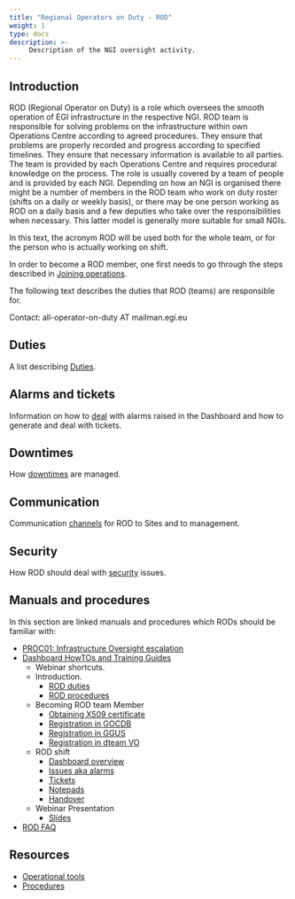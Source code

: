 ```yaml
---
title: "Regional Operators on Duty - ROD"
weight: 1
type: docs
description: >-
     Description of the NGI oversight activity.
---
```


## Introduction

ROD (Regional Operator on Duty) is a role which oversees the smooth operation
of EGI infrastructure in the respective NGI. ROD team is responsible for
solving problems on the infrastructure within own Operations Centre according
to agreed procedures. They ensure that problems are properly recorded and
progress according to specified timelines. They ensure that necessary
information is available to all parties. The team is provided by each
Operations Centre and requires procedural knowledge on the process. The role is
usually covered by a team of people and is provided by each NGI. Depending on
how an NGI is organised there might be a number of members in the ROD team who
work on duty roster (shifts on a daily or weekly basis), or there may be one
person working as ROD on a daily basis and a few deputies who take over the
responsibilities when necessary. This latter model is generally more suitable
for small NGIs.

In this text, the acronym ROD will be used both for the whole team, or for the
person who is actually working on shift.

In order to become a ROD member, one first needs to go through the steps
described in [Joining operations](https://wiki.egi.eu/wiki/Regional_Operator_on_Duty_welcome).

The following text describes the duties that ROD (teams) are responsible for.

Contact: all-operator-on-duty AT mailman.egi.eu

## Duties

A list describing [Duties](https://wiki.egi.eu/wiki/ROD_Duties).

## Alarms and tickets

Information on how to [deal](https://wiki.egi.eu/wiki/ROD_Alarms_and_tickets)
with alarms raised in the Dashboard and how to generate and deal with tickets.

## Downtimes

How [downtimes](https://wiki.egi.eu/wiki/ROD_Downtimes) are managed.

## Communication

Communication [channels](https://wiki.egi.eu/wiki/ROD_Communication) for ROD to
Sites and to management.

## Security

How ROD should deal with [security](https://wiki.egi.eu/wiki/ROD_Security) issues.

## Manuals and procedures

In this section are linked manuals and procedures which RODs should be familiar with:

- [PROC01: Infrastructure Oversight escalation](https://confluence.egi.eu/x/SiAmBg)
- [Dashboard HowTOs and Training Guides](https://documents.egi.eu/document/301)
  - Webinar shortcuts.
  - Introduction.
    - [ROD duties](https://www.youtube.com/watch?feature=player_detailpage&v=pJsCx5sj9Uc#t=230)
    - [ROD procedures](https://www.youtube.com/watch?feature=player_detailpage&v=pJsCx5sj9Uc#t=355)
  - Becoming ROD team Member
    - [Obtaining X509 certificate](https://www.youtube.com/watch?feature=player_detailpage&v=pJsCx5sj9Uc#t=427)
    - [Registration in GOCDB](https://www.youtube.com/watch?feature=player_detailpage&v=pJsCx5sj9Uc#t=496)
    - [Registration in GGUS](https://www.youtube.com/watch?feature=player_detailpage&v=pJsCx5sj9Uc#t=690)
    - [Registration in dteam VO](https://www.youtube.com/watch?feature=player_detailpage&v=pJsCx5sj9Uc#t=747)
  - ROD shift
    - [Dashboard overview](https://www.youtube.com/watch?feature=player_detailpage&v=pJsCx5sj9Uc#t=872)
    - [Issues aka alarms](https://www.youtube.com/watch?feature=player_detailpage&v=pJsCx5sj9Uc#t=1493)
    - [Tickets](https://www.youtube.com/watch?feature=player_detailpage&v=pJsCx5sj9Uc#t=1967)
    - [Notepads](https://www.youtube.com/watch?feature=player_detailpage&v=pJsCx5sj9Uc#t=2232)
    - [Handover](https://www.youtube.com/watch?feature=player_detailpage&v=pJsCx5sj9Uc#t=2475)
  - Webinar Presentation
    - [Slides](https://documents.egi.eu/public/RetrieveFile?docid=301&version=7&filename=ROD-webinar.pdf)
- [ROD FAQ](https://wiki.egi.eu/wiki/FAQ_Regional_Operator_on_Duty)

## Resources

- [Operational tools](https://docs.egi.eu/internal/)
- [Procedures](https://confluence.egi.eu/display/EGIPP/EGI+Federation+Procedures)
